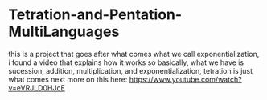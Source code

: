 # Tetration-and-Pentation-MultiLanguages
this is a project that goes after what comes what we call exponentialization, i found a video that explains how it works
so basically, what we have is sucession, addition, multiplication, and exponentialization, tetration is just what comes next
more on this here: https://www.youtube.com/watch?v=eVRJLD0HJcE